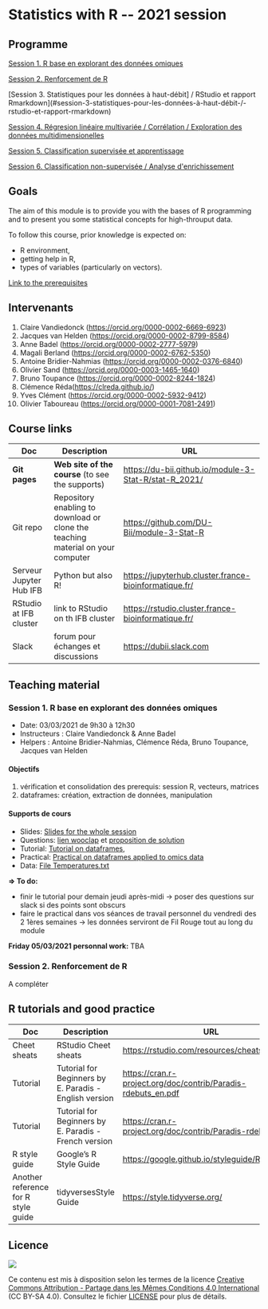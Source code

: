 # Statistics with R -- 2021 session

## Programme

[Session 1. R base en explorant des données omiques](#session-1-r-base-en-explorant-des-données-omiques)

[Session 2. Renforcement de R](#session-2-renforcement-de-r)

[Session 3. Statistiques pour les données à haut-débit] / RStudio et rapport Rmarkdown](#session-3-statistiques-pour-les-données-à-haut-débit-/-rstudio-et-rapport-rmarkdown)

[Session 4. Régresion linéaire multivariée / Corrélation / Exploration des données multidimensionelles](#session-4-régresion-linéaire-multivariée-/-corrélation-/-exploration-des-données-multidimensionelles)

[Session 5. Classification supervisée et apprentissage](#session-5-classification-supervisée-et-apprentissage)

[Session 6. Classification non-supervisée / Analyse d'enrichissement](#session-6-classification-non-supervisée-/-analyse-d'enrichissement)


## Goals

The aim of this module is to provide you with the bases of R programming and to present you some statistical concepts for high-throuput data.

To follow this course, prior knowledge is expected on: 

- R environment, 
- getting help in R,
- types of variables (particularly on vectors).

[Link to the prerequisites](<https://du-bii.github.io/accueil/activites_preparatoires/>)


## Intervenants

1. Claire Vandiedonck (<https://orcid.org/0000-0002-6669-6923>)
2. Jacques van Helden (<https://orcid.org/0000-0002-8799-8584>)
3. Anne Badel (<https://orcid.org/0000-0002-2777-5979>)
4. Magali Berland (<https://orcid.org/0000-0002-6762-5350>)
5. Antoine Bridier-Nahmias (<https://orcid.org/0000-0002-0376-6840>)
6. Olivier Sand (<https://orcid.org/0000-0003-1465-1640>)
7. Bruno Toupance (<https://orcid.org/0000-0002-8244-1824>)
8. Clémence Réda(<https://clreda.github.io/>)
9. Yves Clément (<https://orcid.org/0000-0002-5932-9412>)
10. Olivier Taboureau (<https://orcid.org/0000-0001-7081-2491>)

## Course links

| Doc | Description |URL |
|---------|---------------------------|---------------------------------------|
| **Git pages** | **Web site of the course**  (to see the supports) | <https://du-bii.github.io/module-3-Stat-R/stat-R_2021/> | 
| Git repo | Repository enabling to download or clone the teaching material on your computer | <https://github.com/DU-Bii/module-3-Stat-R> |
| Serveur Jupyter Hub IFB | Python but also R! | <https://jupyterhub.cluster.france-bioinformatique.fr/> |
| RStudio at IFB cluster | link to RStudio on th IFB cluster | <https://rstudio.cluster.france-bioinformatique.fr/> |
| Slack | forum pour échanges et discussions | <https://dubii.slack.com> |

## Teaching material

### Session 1. R base en explorant des données omiques

- Date:  03/03/2021 de 9h30 à 12h30
- Instructeurs : Claire Vandiedonck & Anne Badel  
- Helpers : Antoine Bridier-Nahmias, Clémence Réda, Bruno Toupance, Jacques van Helden 

#### Objectifs

1. vérification et consolidation des prerequis: session R, vecteurs, matrices
2. dataframes: création, extraction de données, manipulation

#### Supports de cours

- Slides: [Slides for the whole session](slides/DUBii_R_Session1_2021.pdf) 
- Questions: [lien wooclap](<https://www.wooclap.com/AIFGO>) et [proposition de solution](scripts/session1_live.R) 
- Tutorial: [Tutorial on dataframes](tutorials/Rsession1_tuto_dataframes.ipynb), 
- Practical: [Practical on dataframes applied to omics data](practicals/Rsession1_practicals_dataframes.ipynb)
- Data: [File Temperatures.txt](data/Tempartures.txt)
 
**=> To do:**
- finir le tutorial pour demain jeudi après-midi -> poser des questions sur slack si des points sont obscurs
- faire le practical dans vos séances de travail personnel du vendredi des 2 1ères semaines -> les données serviront de Fil Rouge tout au long du module

**Friday 05/03/2021 personnal work:** TBA

### Session 2. Renforcement de R

A compléter

<!--


### Session 3. Statistiques pour les données à haut-débit / RStudio et rapport Rmarkdown


### Session 4. Régresion linéaire multivariée / Corrélation / Exploration des données multidimensionelles


### Session 5. Classification supervisée et apprentissage


### Session 6. Classification non-supervisée / Analyse d'enrichissement

-->

## R tutorials and good practice

| Doc | Description |URL |
|------------|-------------------------------|---------------------------------------|
| Cheet sheats | RStudio Cheet sheats | <https://rstudio.com/resources/cheatsheets/> |
| Tutorial | Tutorial for Beginners by E. Paradis - English version | <https://cran.r-project.org/doc/contrib/Paradis-rdebuts_en.pdf> |
| Tutorial | Tutorial for Beginners by E. Paradis - French version | <https://cran.r-project.org/doc/contrib/Paradis-rdebuts_fr.pdf> |
| R style guide | Google’s R Style Guide  | <https://google.github.io/styleguide/Rguide.html> |
| Another reference for R style guide | tidyversesStyle Guide  | <https://style.tidyverse.org/> |


## Licence

![](../img/CC-BY-SA.png)

Ce contenu est mis à disposition selon les termes de la licence [Creative Commons Attribution - Partage dans les Mêmes Conditions 4.0 International](https://creativecommons.org/licenses/by-sa/4.0/deed.fr) (CC BY-SA 4.0). Consultez le fichier [LICENSE](LICENSE) pour plus de détails.
